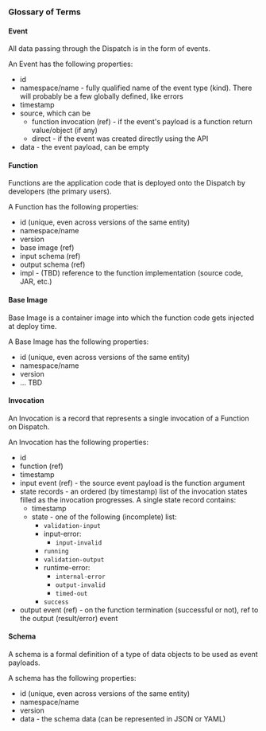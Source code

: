 ### Glossary of Terms

#### Event
All data passing through the Dispatch is in the form of events.

An Event has the following properties:
- id
- namespace/name - fully qualified name of the event type (kind). There will probably be a few globally defined, like
  errors
- timestamp
- source, which can be
  - function invocation (ref) - if the event's payload is a function return value/object (if any)
  - direct - if the event was created directly using the API
- data - the event payload, can be empty

#### Function
Functions are the application code that is deployed onto the Dispatch by developers (the primary users).

A Function has the following properties:
- id (unique, even across versions of the same entity)
- namespace/name
- version
- base image (ref)
- input schema (ref)
- output schema (ref)
- impl - (TBD) reference to the function implementation (source code, JAR, etc.)

#### Base Image
Base Image is a container image into which the function code gets injected at deploy time.

A Base Image has the following properties:
- id (unique, even across versions of the same entity)
- namespace/name
- version
- ... TBD

#### Invocation
An Invocation is a record that represents a single invocation of a Function on Dispatch.

An Invocation has the following properties:
- id
- function (ref)
- timestamp
- input event (ref) - the source event payload is the function argument
- state records - an ordered (by timestamp) list of the invocation states filled as the invocation progresses.
  A single state record contains:
  - timestamp
  - state - one of the following (incomplete) list:
    - `validation-input`
    - input-error:
      - `input-invalid`
    - `running`
    - `validation-output`
    - runtime-error:
      - `internal-error`
      - `output-invalid`
      - `timed-out`
    - `success`
- output event (ref) - on the function termination (successful or not), ref to the output (result/error) event

#### Schema
A schema is a formal definition of a type of data objects to be used as event payloads.

A schema has the following properties:
- id (unique, even across versions of the same entity)
- namespace/name
- version
- data - the schema data (can be represented in JSON or YAML)

